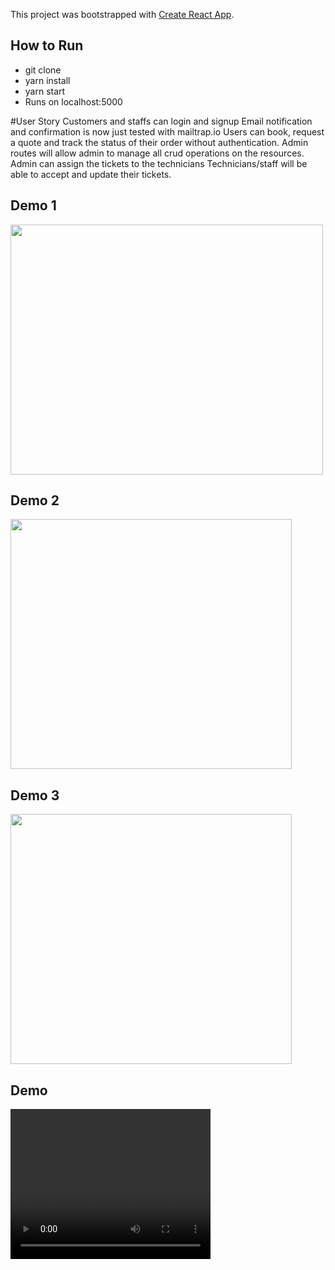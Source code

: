 This project was bootstrapped with [Create React App](https://github.com/facebookincubator/create-react-app).

## How to Run

* git clone
* yarn install
* yarn start
* Runs on localhost:5000

#User Story
Customers and staffs can login and signup
Email notification and confirmation is now just tested with mailtrap.io
Users can book, request a quote and track the status of their order without authentication.
Admin routes will allow admin to manage all crud operations on the resources.
Admin can assign the tickets to the technicians
Technicians/staff will be able to accept and update their tickets.

## Demo 1
<img width='500px' height="400px" src="https://i.imgflip.com/22yhcz.gif" />

## Demo 2
<img width='450px' height="400px" src="https://i.imgflip.com/22yhi1.gif" />

## Demo 3
<img width='450px' height="400px" src="https://imgflip.com/gif/22yhnf"/>


## Demo

<video width="320" height="240" controls>
  <source src="https://res.cloudinary.com/snapshot/video/upload/v1516340974/telco-git_eswh3m.mp4" type="video/mp4">

  </video>
